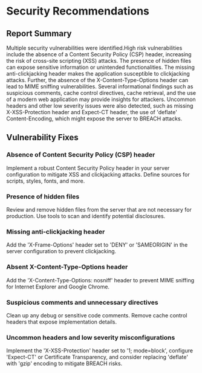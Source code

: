 # Security Recommendations

## Report Summary
Multiple security vulnerabilities were identified.High risk vulnerabilities include the absence of a Content Security Policy (CSP) header, increasing the risk of cross-site scripting (XSS) attacks. The presence of hidden files can expose sensitive information or unintended functionalities. The missing anti-clickjacking header makes the application susceptible to clickjacking attacks. Further, the absence of the X-Content-Type-Options header can lead to MIME sniffing vulnerabilities. Several informational findings such as suspicious comments, cache control directives, cache retrieval, and the use of a modern web application may provide insights for attackers. Uncommon headers and other low severity issues were also detected, such as missing X-XSS-Protection header and Expect-CT header, the use of 'deflate' Content-Encoding, which might expose the server to BREACH attacks.

## Vulnerability Fixes
### Absence of Content Security Policy (CSP) header
Implement a robust Content Security Policy header in your server configuration to mitigate XSS and clickjacking attacks. Define sources for scripts, styles, fonts, and more.

### Presence of hidden files
Review and remove hidden files from the server that are not necessary for production. Use tools to scan and identify potential disclosures.

### Missing anti-clickjacking header
Add the 'X-Frame-Options' header set to 'DENY' or 'SAMEORIGIN' in the server configuration to prevent clickjacking.

### Absent X-Content-Type-Options header
Add the 'X-Content-Type-Options: nosniff' header to prevent MIME sniffing for Internet Explorer and Google Chrome.

### Suspicious comments and unnecessary directives
Clean up any debug or sensitive code comments. Remove cache control headers that expose implementation details.

### Uncommon headers and low severity misconfigurations
Implement the 'X-XSS-Protection' header set to '1; mode=block', configure 'Expect-CT' or Certificate Transparency, and consider replacing 'deflate' with 'gzip' encoding to mitigate BREACH risks.

